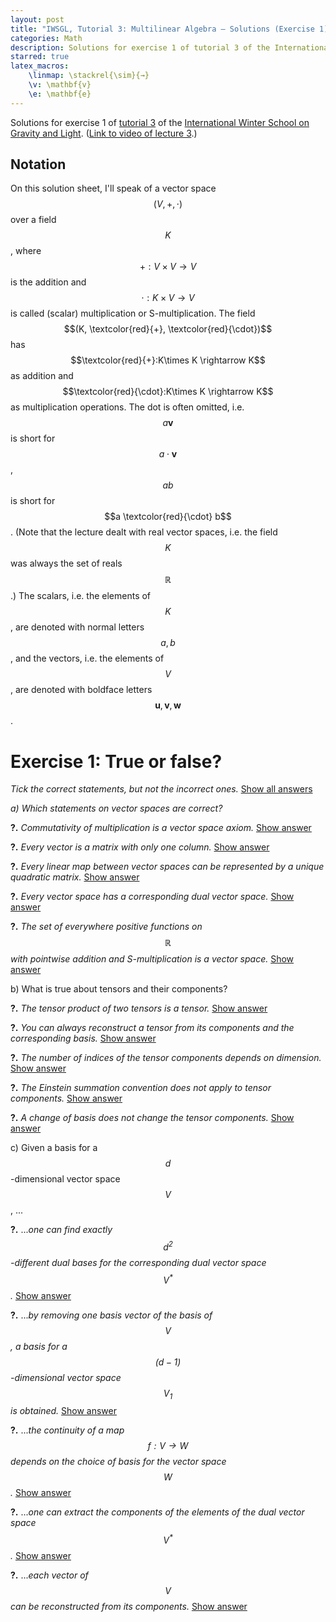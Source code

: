 ```yaml
---
layout: post
title: "IWSGL, Tutorial 3: Multilinear Algebra – Solutions (Exercise 1)"
categories: Math
description: Solutions for exercise 1 of tutorial 3 of the International Winter School on Gravity and Light.
starred: true
latex_macros:
    \linmap: \stackrel{\sim}{→}
    \v: \mathbf{v}
    \e: \mathbf{e}
---
```


Solutions for exercise 1 of [tutorial 3](https://www.youtube.com/watch?v=5oeWX3NUhMA) of the [International Winter School on Gravity and Light](https://gravity-and-light.herokuapp.com). ([Link to video of lecture 3](https://www.youtube.com/watch?v=mbv3T15nWq0).)

## Notation

On this solution sheet, I'll speak of a vector space $$(V,+,\cdot)$$ over a field $$K$$, where $$+: V\times V \rightarrow V$$ is the addition and $$\cdot: K \times V \rightarrow V$$ is called (scalar) multiplication or S-multiplication. The field $$(K, \textcolor{red}{+}, \textcolor{red}{\cdot})$$ has $$\textcolor{red}{+}:K\times K \rightarrow K$$ as addition and $$\textcolor{red}{\cdot}:K\times K \rightarrow K$$ as multiplication operations. The dot is often omitted, i.e. $$a \mathbf v$$ is short for $$a \cdot \mathbf v$$, $$a b$$ is short for $$a \textcolor{red}{\cdot} b$$. (Note that the lecture dealt with real vector spaces, i.e. the field $$K$$ was always the set of reals $$\mathbb R$$.)
The scalars, i.e. the elements of $$K$$, are denoted with normal letters $$a,b$$, and the vectors, i.e. the elements of $$V$$, are denoted with boldface letters $$\mathbf u, \mathbf v, \mathbf w$$.

<script type="text/javascript">
function showById(id, btn) {
    document.getElementById(id).style.display = 'block';
    btn.style.display = 'none';
}
function showByClass(cls, btn) {
    for (var x of document.getElementsByClassName(cls))
        x.style.display = 'block';
    btn.style.display = 'none';
}
function hideByClass(cls) {
    for (var x of document.getElementsByClassName(cls))
        x.style.display = 'none';
}
</script>

# Exercise 1: True or false?

_Tick the correct statements, but not the incorrect ones._ <a href="#" onclick="showByClass('answer', this); hideByClass('show-answer'); return false;">Show all answers</a>

_a) Which statements on vector spaces are correct?_

**?.** _Commutativity of multiplication is a vector space axiom._ <a href="#" onclick="showById('answer1', this); return false;" class="show-answer">Show answer</a>

<div id="answer1" class="answer" style="display: none;" markdown="1">
_Answer:_ false.

Clarification:
 - The scalar multiplication $$\cdot: K \times V \rightarrow V$$ doesn't even have the same sets in its two arguments, i.e. $$\mathbf v \cdot a$$ is not even defined.
 - The vector space has the commutativity of _addition_ as an axiom: for any $$\mathbf u,\mathbf v \in V$$, $${\mathbf u+\mathbf v} = {\mathbf v + \mathbf u}$$.
 - The underlying field $$K$$ _does_ have the commutativity of multiplication as a field axiom: for any $$a,b \in K$$, $$a \textcolor{red}{\cdot} b = b \textcolor{red}{\cdot} a$$.
 - As a consequence, for any $$\mathbf v \in V$$ and $$a, b \in K$$,

$$
 a (b \mathbf v) = (a\textcolor{red}{\cdot} b)\mathbf v = (b \textcolor{red}{\cdot} a)\mathbf v = b(a \mathbf v).
$$
</div>

**?.** _Every vector is a matrix with only one column._ <a href="#" onclick="showById('answer2', this); return false;" class="show-answer">Show answer</a>

<div id="answer2" class="answer" style="display: none;" markdown="1">
_Answer:_ false.

Clarification:
 - By definition, a vector is an element of a vector space. If we fix a basis for the vector space, then any vector can be represented by an ordered set of numbers, which could be treated as a column vector, i.e. a matrix with one column. However, this representation depends on the choice of basis.
 - The [official answer](https://youtu.be/5oeWX3NUhMA?t=1m09s) brings up as a counterexample the vector space of polynomials up to some finite degree. However, here again we could represent the vectors as a column vector with any choice of a basis. E.g. using the standard basis, $$p(x) = 0x^2 + 4x + 5 $$ could be represented as $$\mathbf p = [0, 4, 5]^T$$.
</div>

**?.** _Every linear map between vector spaces can be represented by a unique quadratic matrix._ <a href="#" onclick="showById('answer3', this); return false;" class="show-answer">Show answer</a>

<div id="answer3" class="answer" style="display: none;" markdown="1">
_Answer:_ false.

Clarification:
 - As above, a linear map $$f: V \rightarrow W $$ can be represented as a unique matrix only once bases are chosen for its domain $$V$$ and codomain $$W$$.
 - This matrix is quadratic only if the dimensions of $$V$$ and $$W$$ are equal.
</div>

**?.** _Every vector space has a corresponding dual vector space._ <a href="#" onclick="showById('answer4', this); return false;" class="show-answer">Show answer</a>

<div id="answer4" class="answer" style="display: none;" markdown="1">
_Answer:_ true.

Clarification:
 - The dual space of a vector space $$V$$ is defined as the set of linear maps from $$V$$ to $$K$$: $$V^* \coloneqq Hom(V,K) \coloneqq \{φ\ \vert \ φ: V \linmap K\} $$.
</div>

**?.** _The set of everywhere positive functions on $$\mathbb R$$ with pointwise addition and S-multiplication is a vector space._ <a href="#" onclick="showById('answer5', this); return false;" class="show-answer">Show answer</a>

<div id="answer5" class="answer" style="display: none;" markdown="1">
_Answer:_ false.

Clarification:
 - This set doesn't have a commutative identity element: by the field axioms of $$\mathbb R$$, it could only be the constant zero function, but that's not an element of the set.
 - This set doesn't have a commutative inverse for any element.
 - For the scalar multiplication we'd need to know the underlying field. Usually it would be $$\mathbb R$$, but then S-multiplication with a negative number wouldn't result in an everywhere positive function. (Although one can construct a field from $$\mathbb R^+$$, I wonder how well that would combine with the above attempt at a vector space.)
</div>

b) What is true about tensors and their components?

**?.** _The tensor product of two tensors is a tensor._ <a href="#" onclick="showById('answer6', this); return false;" class="show-answer">Show answer</a>

<div id="answer6" class="answer" style="display: none;" markdown="1">
_Answer:_ true.

Clarification:
 - The lecture didn't mention tensor products, so a definition is in order. The product of an $$ (l,k) $$-tensor $$S$$ and an $$ (n,m) $$-tensor $$T$$ is an $$ (l+n,k+m) $$-tensor $$ S \otimes T $$, whose $$ (i_1, \ldots, i_{l+n}, j_1, \ldots, j_{k+m}) $$-th component is the product of the relevant components of $$S$$ and $$T$$:

$$
 (S \otimes T)^{i_1, \ldots, i_l, i_{l+1}, \ldots, i_{l+n}}_ {j_1, \ldots, j_k, j_{k+1}, \ldots, j_{k+m} } =
   S^{i_1, \ldots, i_l}_ {j_1, \ldots, j_k}
   T^{i_{1}, \ldots, i_{n}}_ {j_{1}, \ldots, j_{m}}.
$$

[Source: Wikipedia](https://en.wikipedia.org/wiki/Tensor#Tensor_product)

This means that if the arguments of $$ S \otimes T $$ are
 - the $$l+n$$ linear maps $$φ^{(p)} = \sum^{dim V}_{i=1} \varphi^{(p)}_i \epsilon^i$$ for $$1 \le p \le l+n$$, and
 - the $$k+m$$ vectors $$ \v_{(q)} = \sum^{dim V}_{j=1} v_{(q)}^j \e_j $$ for $$1 \le q \le k+m$$

(with some particular choice of basis vectors $$\{\e_i\}_i$$ and basis covectors $$\{\epsilon^i\}_i$$ ), then

$$
\begin{aligned}
(S\otimes T) &(φ^{(1)}, \ldots, φ^{(l+n)}, \v_{(1)}, \ldots, \v_{(k+m)}) = \\
  &= S (φ^{(1)}, \ldots, φ^{(l)}, \v_{(1)}, \ldots, \v_{(k)})\,\cdot\,
  T (φ^{(l+1)}, \ldots, φ^{(l+n)}, \v_{(k+1)}, \ldots, \v_{(k+m)})\\
  &= \Bigg(
      \sum_{i_1}^{\dim V} \cdots \sum_{i_l}^{\dim V}
      \sum_{j_1}^{\dim V} \cdots \sum_{j_k}^{\dim V}
      \varphi^{(1)}_{i_1} \ldots \varphi^{(l)}_{i_l}
      v_{(1)}^{j_1} \ldots v_{(k)}^{j_k}
      S^{i_1, \ldots, i_l}_{j_1, \ldots, j_k}
  \Bigg) \cdot \phantom.\\
  &\phantom{=} \Bigg(
      \sum_{i_{l+1}}^{\dim V} \cdots \sum_{i_{l+n}}^{\dim V}
      \sum_{j_{k+1}}^{\dim V} \cdots \sum_{j_{k+m}}^{\dim V}
      \varphi^{(l+1)}_{i_{l+1}} \ldots \varphi^{(l+n)}_{i_{l+n}}
      v_{(k+1)}^{j_{k+1}} \ldots v_{(k+m)}^{j_{k+m}}
      T^{i_{l+1}, \ldots, i_{l+n}}_{j_{k+1}, \ldots, j_{k+n}}
  \Bigg) \\
  &=  \sum_{i_1}^{\dim V} \cdots \sum_{i_{l+n}}^{\dim V}
      \sum_{j_1}^{\dim V} \cdots \sum_{j_{k+m}}^{\dim V}
      \varphi^{(1)}_{i_1} \ldots \varphi^{(l+n)}_{i_{l+n}}
      v_{(1)}^{j_1} \ldots v_{(k+m)}^{j_{k+m}}
      S^{i_1, \ldots, i_l}_{j_1, \ldots, j_k}
      T^{i_{l+1}, \ldots, i_{l+n}}_{j_{k+1}, \ldots, j_{k+n}}.
\end{aligned}
$$

These $$ (l+n+k+m) $$ summations are quite a mess, but the above derivation shows that the [Einstein summation convention](http://mathworld.wolfram.com/EinsteinSummation.html) works for tensor products as well:

$$
\begin{aligned}
(S\otimes T) &(φ^{(1)}, \ldots, φ^{(l+n)}, v_{(1)}, \ldots, v_{(k+m)}) =\\
  &= S (φ^{(1)}, \ldots, φ^{(l)}, v_{(1)}, \ldots, v_{(k)})\,\cdot\,
  T (φ^{(l+1)}, \ldots, φ^{(l+n)}, v_{(k+1)}, \ldots, v_{(k+m)})\\
  &= \Big(
      \varphi^{(1)}_{i_1} \ldots \varphi^{(l)}_{i_l}
      v_{(1)}^{j_1} \ldots v_{(k)}^{j_k}
      S^{i_1, \ldots, i_l}_{j_1, \ldots, j_k}
  \Big)
  \Big(
      \varphi^{(l+1)}_{i_{l+1}} \ldots \varphi^{(l+n)}_{i_{l+n}}
      v_{(k+1)}^{j_{k+1}} \ldots v_{(k+m)}^{j_{k+m}}
      T^{i_{l+1}, \ldots, i_{l+n}}_{j_{k+1}, \ldots, j_{k+n}}
  \Big) \\
 &=  \varphi^{(1)}_{i_1} \ldots \varphi^{(l+n)}_{i_{l+n}}
      v_{(1)}^{j_1} \ldots v_{(k+m)}^{j_{k+m}}
      S^{i_1, \ldots, i_l}_{j_1, \ldots, j_k}
      T^{i_{l+1}, \ldots, i_{l+n}}_{j_{k+1}, \ldots, j_{k+n}}.
\end{aligned}
$$
</div>

**?.** _You can always reconstruct a tensor from its components and the corresponding basis._ <a href="#" onclick="showById('answer7', this); return false;" class="show-answer">Show answer</a>

<div id="answer7" class="answer" style="display: none;" markdown="1">
_Answer:_ true.

Clarification:
 - If we know the basis vectors for the vector space and the dual vector space, then the components of the vector and covector arguments are uniquely determined, and we can apply the tensor to the arguments using the components of the tensor (or some relevant finite subset in case $$V$$ is not finite dimensional).
</div>

**?.** _The number of indices of the tensor components depends on dimension._ <a href="#" onclick="showById('answer8', this); return false;" class="show-answer">Show answer</a>

<div id="answer8" class="answer" style="display: none;" markdown="1">
_Answer:_ false.

Clarification:
 - A tensor component usually has one index for each argument, e.g. for a $$(2,1)$$-tensor $$T$$, the components are $$T^{i_1,i_2}_{j_1}$$.
 - The _range_ of these indices does depend on the dimension: each index ranges from $$1$$ to $$\dim V$$. Therefore an $$ (n,m) $$-tensor $$T$$ has $$ (\dim V)^{n+m} $$ many components.
</div>

**?.** _The Einstein summation convention does not apply to tensor components._ <a href="#" onclick="showById('answer9', this); return false;" class="show-answer">Show answer</a>

<div id="answer9" class="answer" style="display: none;" markdown="1">
_Answer:_ false.

Clarification: see above.
</div>

**?.** _A change of basis does not change the tensor components._ <a href="#" onclick="showById('answer10', this); return false;" class="show-answer">Show answer</a>

<div id="answer10" class="answer" style="display: none;" markdown="1">
_Answer:_ false.

Clarification:
 - the tensor components are defined with respect to a given basis.
</div>

c) Given a basis for a $$d$$-dimensional vector space $$V$$, ...

**?.** ..._one can find exactly $$d^2$$-different dual bases for the corresponding dual vector space $$ V^* $$._ <a href="#" onclick="showById('answer11', this); return false;" class="show-answer">Show answer</a>

<div id="answer11" class="answer" style="display: none;" markdown="1">
_Answer:_ false.

Clarification:
 - Given a basis of $$V$$, $$E = \{\mathbf{e}_i\}_{i=1}^d \subset V$$, there is a _unique_ dual basis of $$V^* $$, namely $$E^* = \{\epsilon_i\}_{i=1}^d$$, where $$\epsilon_i(\e_i) = 1$$ and $$\epsilon_i(\e_j) = 0$$ for $$i ≠ j$$.
</div>

**?.** ..._by removing one basis vector of the basis of $$V$$, a basis for a $$(d - 1)$$-dimensional vector space $$V_1$$ is obtained._ <a href="#" onclick="showById('answer12', this); return false;" class="show-answer">Show answer</a>

<div id="answer12" class="answer" style="display: none;" markdown="1">
_Answer:_ true.

Clarification:
 - The resulting set of $$(d-1)$$ vectors are still linearly independent, and their span is a $$(d-1)$$-dimensional subspace of $$V$$.
</div>

**?.** ..._the continuity of a map $$f : V → W$$ depends on the choice of basis for the vector space $$W$$._ <a href="#" onclick="showById('answer13', this); return false;" class="show-answer">Show answer</a>

<div id="answer13" class="answer" style="display: none;" markdown="1">
_Answer:_ false.

Clarification:
 - The continuity of a map is defined for _topological spaces_, not for vector spaces.
 - $$f$$ is continuous _iff_ the preimage of every open set in $$W$$ is open in $$V$$. Note that no term in this definition depends on the choice of basis for either $$V$$ or $$W$$.
 - Assuming that $$V$$ and $$W$$ are real vector spaces, it is customary to equip them with the standard topology. A set $$A$$ is open in $$V$$ _iff_ either it is the union of open $$ε$$-balls, or of Cartesian products of open intervals. While these definitions assume a basis for $$V$$, they all result in the exact same topologies. (Meaning a set can be covered with open balls _iff_ it can be covered with open cuboids _iff_ it can be covered with open cubes – an interesting but easy-to-prove result.)
 - It's easy to see that every _linear_ map between real vector spaces (equipped with the standard topology) is continuous.
</div>

**?.** ..._one can extract the components of the elements of the dual vector space $$V^*$$._ <a href="#" onclick="showById('answer14', this); return false;" class="show-answer">Show answer</a>

<div id="answer14" class="answer" style="display: none;" markdown="1">
_Answer:_ true.

Clarification:
 - a basis for $$V$$ uniquely determines a dual basis for $$V^* $$, which uniquely determines the components of any covector.
</div>

**?.** ..._each vector of $$V$$ can be reconstructed from its components._ <a href="#" onclick="showById('answer15', this); return false;" class="show-answer">Show answer</a>

<div id="answer15" class="answer" style="display: none;" markdown="1">
_Answer:_ true.

Clarification:
 - Given the basis vectors $$\mathbf{e}_i$$ and components $$v^i$$ for $$1 \leq i \leq d$$, $$\mathbf{v} = \sum_{i=1}^d v^i \mathbf{e}_i$$.
</div>
